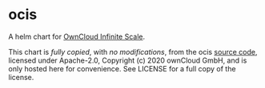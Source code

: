 # ocis

A helm chart for [OwnCloud Infinite Scale](https://owncloud.dev/ocis/).

This chart is _fully copied_, with _no modifications_, from the ocis [source code](https://github.com/owncloud/ocis-charts/tree/master/charts/ocis), licensed under Apache-2.0, Copyright (c) 2020 ownCloud GmbH, and is only hosted here for convenience. See LICENSE for a full copy of the license.
